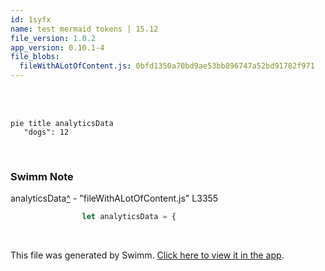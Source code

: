 ```yaml
---
id: 1syfx
name: test mermaid tokens | 15.12
file_version: 1.0.2
app_version: 0.10.1-4
file_blobs:
  fileWithALotOfContent.js: 0bfd1350a70bd9ae53bb896747a52bd91782f971
---
```


<br/>

<br/>

<!--MERMAID {width:100}-->
```mermaid
pie title analyticsData
   "dogs": 12
```
<!--MCONTENT {content: pie title `analyticsData`[<sup id="zhkvo">↓</sup>](#f-zhkvo)

"dogs": 12} --->

<br/>

<!-- THIS IS AN AUTOGENERATED SECTION. DO NOT EDIT THIS SECTION DIRECTLY -->
### Swimm Note

<span id="f-zhkvo">analyticsData</span>[^](#zhkvo) - "fileWithALotOfContent.js" L3355
```javascript
                let analyticsData = {
```

<br/>

This file was generated by Swimm. [Click here to view it in the app](https://swimm-web-app.web.app/repos/Z2l0aHViJTNBJTNBdGVzdC1naXRodWItYXBwJTNBJTNBc3dpbW1pbw==/docs/1syfx).